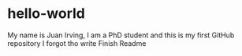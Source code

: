 # hello-world

My name is Juan Irving, I am a PhD student and this is my first GitHub repository
I forgot tho write Finish Readme
